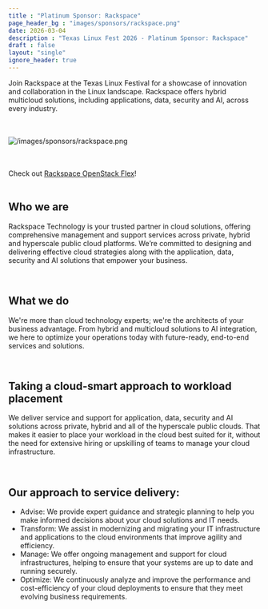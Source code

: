 ```yaml
---
title : "Platinum Sponsor: Rackspace"
page_header_bg : "images/sponsors/rackspace.png"
date: 2026-03-04
description : "Texas Linux Fest 2026 - Platinum Sponsor: Rackspace"
draft : false
layout: "single"
ignore_header: true
---
```



Join Rackspace at the Texas Linux Festival for a showcase of innovation and collaboration in the Linux landscape. Rackspace offers hybrid multicloud solutions, including applications, data, security and AI, across every industry.
<br /><br /><br />

![/images/sponsors/rackspace.png](/images/sponsors/rackspace.png)
<br /><br /><br />

Check out [Rackspace OpenStack Flex](https://www.rackspace.com/cloud/openstack-flex)!
<br /><br />

## Who we are

Rackspace Technology is your trusted partner in cloud solutions, offering comprehensive management and support services across private, hybrid and hyperscale public cloud platforms. We’re committed to designing and delivering effective cloud strategies along with the application, data, security and AI solutions that empower your business.

<br />

## What we do

We're more than cloud technology experts; we're the architects of your business advantage. From hybrid and multicloud solutions to AI integration, we here to optimize your operations today with future-ready, end-to-end services and solutions.

<br />

## Taking a cloud-smart approach to workload placement

We deliver service and support for application, data, security and AI solutions across private, hybrid and all of the hyperscale public clouds. That makes it easier to place your workload in the cloud best suited for it, without the need for extensive hiring or upskilling of teams to manage your cloud infrastructure.

<br />

## Our approach to service delivery:

- Advise: We provide expert guidance and strategic planning to help you make informed decisions about your cloud solutions and IT needs.
- Transform: We assist in modernizing and migrating your IT infrastructure and applications to the cloud environments that improve agility and efficiency.
- Manage: We offer ongoing management and support for cloud infrastructures, helping to ensure that your systems are up to date and running securely.
- Optimize: We continuously analyze and improve the performance and cost-efficiency of your cloud deployments to ensure that they meet evolving business requirements.

